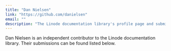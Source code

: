 ```yaml
---
title: "Dan Nielsen"
link: "https://github.com/danielsen"
email: ""
description: "The Linode documentation library's profile page and submission listing for Dan Nielsen"
---
```


Dan Nielsen is an independent contributor to the Linode documentation library. Their submissions can be found listed below.